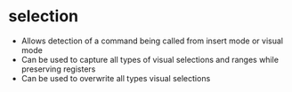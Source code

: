 selection
=========
* Allows detection of a command being called from insert mode or visual mode
* Can be used to capture all types of visual selections and ranges while preserving registers
* Can be used to overwrite all types visual selections

